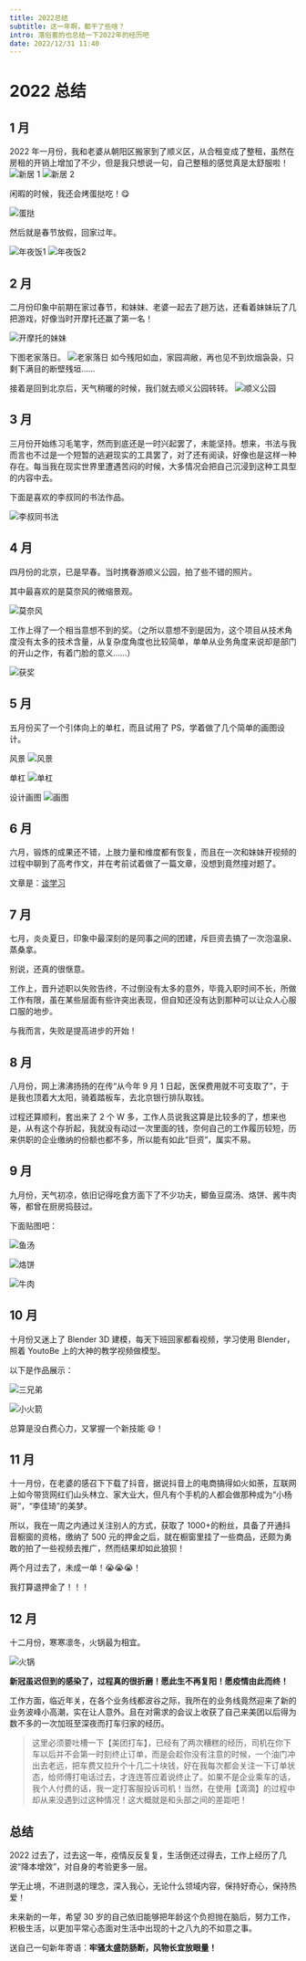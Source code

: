 ```yaml
---
title: 2022总结
subtitle: 这一年啊，都干了些啥？
intro: 落俗套的也总结一下2022年的经历吧
date: 2022/12/31 11:40
---
```


# 2022 总结

## 1 月

2022 年一月份，我和老婆从朝阳区搬家到了顺义区，从合租变成了整租，虽然在房租的开销上增加了不少，但是我只想说一句，自己整租的感觉真是太舒服啦！
![新居 1](/assets/images/%E6%96%B0%E5%B1%851.jpg)
![新居 2](/assets/images/%E6%96%B0%E5%B1%852.jpg)

闲暇的时候，我还会烤蛋挞吃！😋

![蛋挞](/assets/images/%E8%9B%8B%E6%8C%9E.jpg)

然后就是春节放假，回家过年。

![年夜饭1](/assets/images/%E5%B9%B4%E5%A4%9C%E9%A5%AD.jpg)
![年夜饭2](/assets/images/%E5%B9%B4%E5%A4%9C%E9%A5%AD2.jpg)

## 2 月

二月份印象中前期在家过春节，和妹妹、老婆一起去了趟万达，还看着妹妹玩了几把游戏，好像当时开摩托还赢了第一名！

![开摩托的妹妹](/assets/images/%E5%BC%80%E6%91%A9%E6%89%98.jpg)

下图老家落日。
![老家落日](/assets/images/%E8%90%BD%E6%97%A5.jpg)
如今残阳如血，家园凋敝，再也见不到炊烟袅袅，只剩下满目的断壁残垣……

接着是回到北京后，天气稍暖的时候，我们就去顺义公园转转。
![顺义公园](/assets/images/%E9%A1%BA%E4%B9%89%E5%85%AC%E5%9B%AD.jpg)

## 3 月

三月份开始练习毛笔字，然而到底还是一时兴起罢了，未能坚持。想来，书法与我而言也不过是一个短暂的逃避现实的工具罢了，对了还有阅读，好像也是这样一种存在。每当我在现实世界里遭遇苦闷的时候，大多情况会把自己沉浸到这种工具型的内容中去。

下面是喜欢的李叔同的书法作品。

![李叔同书法](/assets/images/%E4%B9%A6%E6%B3%95.jpg)

## 4 月

四月份的北京，已是早春。当时携眷游顺义公园，拍了些不错的照片。

其中最喜欢的是莫奈风的微缩景观。

![莫奈风](/assets/images/%E8%8E%AB%E5%A5%88%E9%A3%8E.jpg)

工作上得了一个相当意想不到的奖。（之所以意想不到是因为，这个项目从技术角度没有太多的技术含量，从复杂度角度也比较简单，单单从业务角度来说却是部门的开山之作，有着门脸的意义……）

![获奖](/assets/images/%E8%8E%B7%E5%A5%96.jpg)

## 5 月

五月份买了一个引体向上的单杠，而且试用了 PS，学着做了几个简单的画图设计。

风景
![风景](/assets/images/%E9%A3%8E%E6%99%AF.jpg)

单杠
![单杠](/assets/images/%E5%8D%95%E6%9D%A0.jpg)

设计画图
![画图](/assets/images/%E8%AE%BE%E8%AE%A1.jpg)

## 6 月

六月，锻炼的成果还不错，上肢力量和维度都有恢复，而且在一次和妹妹开视频的过程中聊到了高考作文，并在考前试着做了一篇文章，没想到竟然撞对题了。

文章是：[谈学习](https://flowus.cn/share/34a153ac-e366-49d8-842a-4edb1727b68f)

## 7 月

七月，炎炎夏日，印象中最深刻的是同事之间的团建，斥巨资去搞了一次泡温泉、蒸桑拿。

别说，还真的很惬意。

工作上，晋升述职以失败告终，不过倒没有太多的意外，毕竟入职时间不长，所做工作有限，虽在某些层面有些许突出表现，但自知还没有达到那种可以让众人心服口服的地步。

与我而言，失败是提高进步的开始！

## 8 月

八月份，网上沸沸扬扬的在传“从今年 9 月 1 日起，医保费用就不可支取了”，于是我也顶着大太阳，骑着踏板车，去北京银行排队取钱。

过程还算顺利，套出来了 2 个 W 多，工作人员说我这算是比较多的了，想来也是，从有这个存折起，我就没有动过一次里面的钱，奈何自己的工作履历较短，历来供职的企业缴纳的份额也都不多，所以能有如此“巨资”，属实不易。

## 9 月

九月份，天气初凉，依旧记得吃食方面下了不少功夫，鲫鱼豆腐汤、烙饼、酱牛肉等，都曾在厨房捣鼓过。

下面贴图吧：

![鱼汤](/assets/images/%E9%B1%BC%E6%B1%A4.jpg)

![烙饼](/assets/images/%E7%83%99%E9%A5%BC.jpg)

![牛肉](/assets/images/%E7%89%9B%E8%82%89.jpg)

## 10 月

十月份又迷上了 Blender 3D 建模，每天下班回家都看视频，学习使用 Blender，照着 YoutoBe 上的大神的教学视频做模型。

以下是作品展示：

![三兄弟](/assets/images/%E4%B8%89%E5%85%84%E5%BC%9F.jpg)

![小火箭](/assets/images/%E5%B0%8F%E7%81%AB%E7%AE%AD.jpg)

总算是没白费心力，又掌握一个新技能 😄！

## 11 月

十一月份，在老婆的感召下下载了抖音，据说抖音上的电商搞得如火如荼，互联网上如今带货网红们山头林立、家大业大，但凡有个手机的人都会做那种成为“小杨哥”，“李佳琦”的美梦。

所以，我在一周之内通过关注别人的方式，获取了 1000+的粉丝，具备了开通抖音橱窗的资格，缴纳了 500 元的押金之后，就在橱窗里挂了一些商品，还颇为勇敢的拍了一些视频去推广，然而结果却如此狼狈！

两个月过去了，未成一单！😭😭😭！

我打算退押金了！！！

## 12 月

十二月份，寒寒凛冬，火锅最为相宜。

![火锅](/assets/images/%E7%81%AB%E9%94%85.jpg)

**新冠虽迟但到的感染了，过程真的很折磨！愿此生不再复阳！愿疫情由此而终！**

工作方面，临近年关，在各个业务线都波谷之际，我所在的业务线竟然迎来了新的业务波峰小高潮，实在让人意外。且在对需求的会议上收获了自己来美团以后得为数不多的一次加班至深夜而打车归家的经历。

> 这里必须要吐槽一下【美团打车】，已经有了两次糟糕的经历，司机在你下车以后并不会第一时刻终止订单，而是会趁你没有注意的时候，一个油门冲出去老远，把车费又拉升个十几二十块钱，好在我每次都会关注一下订单状态，给师傅打电话过去，才连连答应着说终止了。如果不是企业乘车的话，我个人付费的话，我一定打客服投诉司机！当然，在使用【滴滴】的过程中却从来没遇到过这种情况！这大概就是和头部之间的差距吧！

## 总结

2022 过去了，过去这一年，疫情反反复复，生活倒还过得去，工作上经历了几波“降本增效”，对自身的考验更多一层。

学无止境，不进则退的理念，深入我心，无论什么领域内容，保持好奇心，保持热爱！

未来新的一年，希望 30 岁的自己依旧能够把年龄这个负担抛在脑后，努力工作，积极生活，以更加平常心态面对生活中出现的十之八九的不如意之事。

送自己一句新年寄语：**牢骚太盛防肠断，风物长宜放眼量！**

